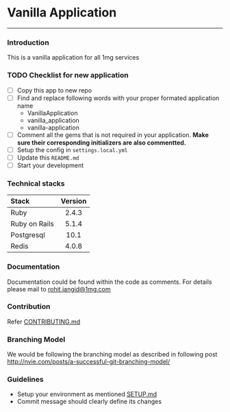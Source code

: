**Vanilla Application**
=========
---

### Introduction
This is a vanilla application for all 1mg services

### TODO Checklist for new application
- [ ] Copy this app to new repo
- [ ] Find and replace following words with your proper formated application name
  - VanillaApplication
  - vanilla_application
  - vanilla-application
- [ ] Comment all the gems that is not required in your application. **Make sure their corresponding initializers are also commentted.**
- [ ] Setup the config in `settings.local.yml`
- [ ] Update this `README.md`
- [ ] Start your development

### Technical stacks
| Stack           | Version |
| :-------------- | :-----: |
| Ruby            | 2.4.3   |
| Ruby on Rails   | 5.1.4   |
| Postgresql      | 10.1    |
| Redis           | 4.0.8   |

### Documentation
Documentation could be found within the code as comments. For details please mail to <rohit.jangid@1mg.com>

### Contribution
Refer [CONTRIBUTING.md](https://github.com/1mgOfficial/VanillaService/blob/master/CONTRIBUTING.md)

### Branching Model
We would be following the branching model as described in following post <http://nvie.com/posts/a-successful-git-branching-model/>

### Guidelines
-   Setup your environment as mentioned [SETUP.md](https://github.com/1mgOfficial/VanillaService/blob/master/SETUP.md)
-   Commit message should clearly define its changes
